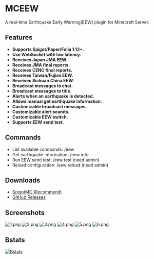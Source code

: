 # MCEEW

A real-time Earthquake Early Warning(EEW) plugin for Minecraft Server.

## Features

*   **Supports Spigot/Paper/Folia 1.13+.**
*   **Use WebSocket with low latency.**
*   **Receives Japan JMA EEW.**
*   **Receives JMA final reports.**
*   **Receives CENC final reports.**
*   **Receives Taiwan/Fujian EEW.**
*   **Receives Sichuan China EEW.**
*   **Broadcast messages to chat.**
*   **Broadcast messages to title.**
*   **Alerts when an earthquake is detected.**
*   **Allows manual get earthquake information.**
*   **Customizable broadcast messages.**
*   **Customizable alert sounds.**
*   **Customizable EEW switch.**
*   **Supports EEW send test.**

## Commands

*   List available commands: /eew
*   Get earthquake information: /eew info
*   Run EEW send test: /eew test (need admin)
*   Reload configuration: /eew reload (need admin)

## Downloads

*   [SpigotMC (Recommend)](https://acg.kr/mceew)
*   [GitHub Releases](https://github.com/TenkyuChimata/MCEEW/releases/latest)

## Screenshots

![1.png](https://s2.loli.net/2024/02/29/IwmO7C4foXhk2ZP.png)
![2.png](https://s2.loli.net/2024/02/29/G9EjJDSUtwyVgMQ.png)
![3.png](https://s2.loli.net/2024/02/29/kUsoMQPlBz98DcW.png)
![4.png](https://s2.loli.net/2024/02/29/ncFAuWD4wEsqIah.png)
![5.png](https://s2.loli.net/2024/02/29/OSGKuyq9zE8ChTY.png)
![6.png](https://s2.loli.net/2024/02/29/tuXgnVqkrxQoYGJ.png)

## Bstats

[![Bstats](https://bstats.org/signatures/bukkit/MCEEW.svg)](https://bstats.org/plugin/bukkit/MCEEW/17261)
